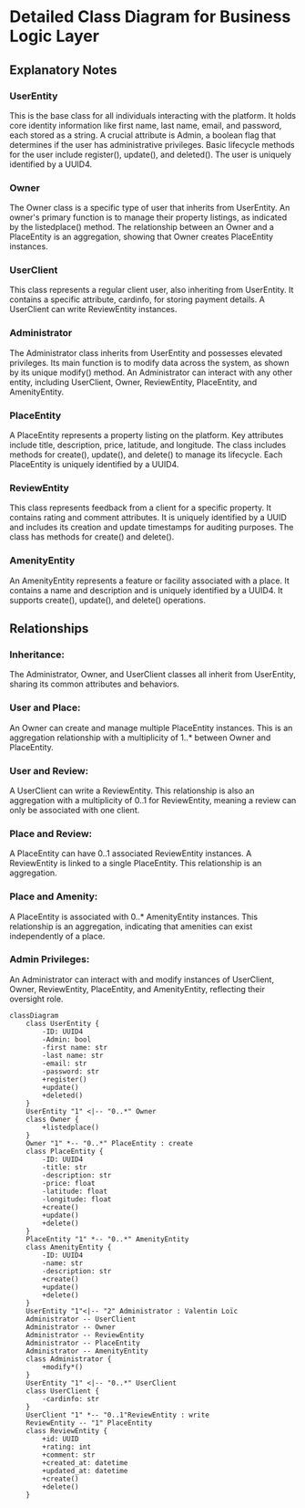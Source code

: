 # Detailed Class Diagram for Business Logic Layer

## Explanatory Notes

### UserEntity
This is the base class for all individuals interacting with the platform. It holds core identity information like first name, last name, email, and password, each stored as a string. A crucial attribute is Admin, a boolean flag that determines if the user has administrative privileges. Basic lifecycle methods for the user include register(), update(), and deleted(). The user is uniquely identified by a UUID4.

### Owner
The Owner class is a specific type of user that inherits from UserEntity. An owner's primary function is to manage their property listings, as indicated by the listedplace() method. The relationship between an Owner and a PlaceEntity is an aggregation, showing that Owner creates PlaceEntity instances.

### UserClient
This class represents a regular client user, also inheriting from UserEntity. It contains a specific attribute, cardinfo, for storing payment details. A UserClient can write ReviewEntity instances.

### Administrator
The Administrator class inherits from UserEntity and possesses elevated privileges. Its main function is to modify data across the system, as shown by its unique modify() method. An Administrator can interact with any other entity, including UserClient, Owner, ReviewEntity, PlaceEntity, and AmenityEntity.

### PlaceEntity
A PlaceEntity represents a property listing on the platform. Key attributes include title, description, price, latitude, and longitude. The class includes methods for create(), update(), and delete() to manage its lifecycle. Each PlaceEntity is uniquely identified by a UUID4.

### ReviewEntity
This class represents feedback from a client for a specific property. It contains rating and comment attributes. It is uniquely identified by a UUID and includes its creation and update timestamps for auditing purposes. The class has methods for create() and delete().

### AmenityEntity
An AmenityEntity represents a feature or facility associated with a place. It contains a name and description and is uniquely identified by a UUID4. It supports create(), update(), and delete() operations.

## Relationships

### Inheritance:
The Administrator, Owner, and UserClient classes all inherit from UserEntity, sharing its common attributes and behaviors.

### User and Place:
An Owner can create and manage multiple PlaceEntity instances. This is an aggregation relationship with a multiplicity of 1..* between Owner and PlaceEntity.

### User and Review:
A UserClient can write a ReviewEntity. This relationship is also an aggregation with a multiplicity of 0..1 for ReviewEntity, meaning a review can only be associated with one client.

### Place and Review:
A PlaceEntity can have 0..1 associated ReviewEntity instances. A ReviewEntity is linked to a single PlaceEntity. This relationship is an aggregation.

### Place and Amenity:
A PlaceEntity is associated with 0..* AmenityEntity instances. This relationship is an aggregation, indicating that amenities can exist independently of a place.

### Admin Privileges:
An Administrator can interact with and modify instances of UserClient, Owner, ReviewEntity, PlaceEntity, and AmenityEntity, reflecting their oversight role.

```mermaid
classDiagram
    class UserEntity {
        -ID: UUID4
        -Admin: bool
        -first name: str
        -last name: str
        -email: str
        -password: str
        +register()
        +update()
        +deleted()
    }
    UserEntity "1" <|-- "0..*" Owner
    class Owner {
        +listedplace()
    }
    Owner "1" *-- "0..*" PlaceEntity : create
    class PlaceEntity {
        -ID: UUID4
        -title: str
        -description: str
        -price: float
        -latitude: float
        -longitude: float
        +create()
        +update()
        +delete()
    }
    PlaceEntity "1" *-- "0..*" AmenityEntity
    class AmenityEntity {
        -ID: UUID4
        -name: str
        -description: str
        +create()
        +update()
        +delete()
    }
    UserEntity "1"<|-- "2" Administrator : Valentin Loïc
    Administrator -- UserClient
    Administrator -- Owner
    Administrator -- ReviewEntity
    Administrator -- PlaceEntity
    Administrator -- AmenityEntity
    class Administrator {
        +modify*()
    }
    UserEntity "1" <|-- "0..*" UserClient
    class UserClient {
        -cardinfo: str
    }
    UserClient "1" *-- "0..1"ReviewEntity : write
    ReviewEntity -- "1" PlaceEntity
    class ReviewEntity {
        +id: UUID
        +rating: int
        +comment: str
        +created_at: datetime
        +updated_at: datetime
        +create()
        +delete()
    }
```